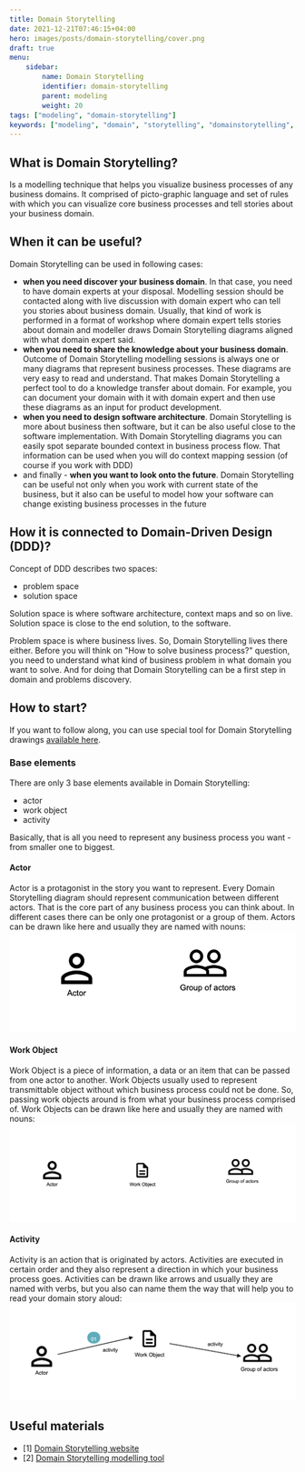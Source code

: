 ```yaml
---
title: Domain Storytelling
date: 2021-12-21T07:46:15+04:00
hero: images/posts/domain-storytelling/cover.png
draft: true
menu:
    sidebar:
        name: Domain Storytelling
        identifier: domain-storytelling
        parent: modeling
        weight: 20
tags: ["modeling", "domain-storytelling"]
keywords: ["modeling", "domain", "storytelling", "domainstorytelling", "software", "softwarearchitecture", "architecture", "ddd"]
---
```


## What is Domain Storytelling?
Is a modelling technique that helps you visualize business processes of any business domains.
It comprised of picto-graphic language and set of rules with which you can visualize core business processes and 
tell stories about your business domain.

## When it can be useful?
Domain Storytelling can be used in following cases:
* **when you need discover your business domain**. In that case, you need to have domain experts at your disposal. Modelling session should be contacted along with live discussion with domain expert who can tell you stories about business domain. Usually, that kind of work is performed in a format of workshop where domain expert tells stories about domain and modeller draws Domain Storytelling diagrams aligned with what domain expert said.
* **when you need to share the knowledge about your business domain**. Outcome of Domain Storytelling modelling sessions is always one or many diagrams that represent business processes. These diagrams are very easy to read and understand. That makes Domain Storytelling a perfect tool to do a knowledge transfer about domain. For example, you can document your domain with it with domain expert and then use these diagrams as an input for product development. 
* **when you need to design software architecture**. Domain Storytelling is more about business then software, but it can be also useful close to the software implementation. With Domain Storytelling diagrams you can easily spot separate bounded context in business process flow. That information can be used when you will do context mapping session (of course if you work with DDD)
* and finally - **when you want to look onto the future**. Domain Storytelling can be useful not only when you work with current state of the business, but it also can be useful to model how your software can change existing business processes in the future

## How it is connected to Domain-Driven Design (DDD)?
Concept of DDD describes two spaces:
* problem space
* solution space

Solution space is where software architecture, context maps and so on live. Solution space is close to the end solution, to the software.

Problem space is where business lives. So, Domain Storytelling lives there either. Before you will think on "How to solve business process?" question, you need to
understand what kind of business problem in what domain you want to solve. And for doing that Domain Storytelling can be a first step in domain and problems discovery.

## How to start?
If you want to follow along, you can use special tool for Domain Storytelling drawings [available here](https://www.wps.de/modeler/).

### Base elements
There are only 3 base elements available in Domain Storytelling:
* actor
* work object
* activity

Basically, that is all you need to represent any business process you want - from smaller one to biggest.

#### Actor
Actor is a protagonist in the story you want to represent. Every Domain Storytelling diagram should represent communication between different actors. That is the core part of any business process you can think about.
In different cases there can be only one protagonist or a group of them.
Actors can be drawn like here and usually they are named with nouns:
![actor-image](/images/domain-storytelling/1.png)

#### Work Object
Work Object is a piece of information, a data or an item that can be passed from one actor to another. Work Objects
usually used to represent transmittable object without which business process could not be done. So, passing work objects around is from what your business process comprised of.
Work Objects can be drawn like here and usually they are named with nouns:
![work-object-image](/images/domain-storytelling/2.png)

#### Activity
Activity is an action that is originated by actors. Activities are executed in certain order and they also represent a direction in which
your business process goes. 
Activities can be drawn like arrows and usually they are named with verbs, but you also can name them the way that will help you to read your domain story aloud:
![activity-image](/images/domain-storytelling/3.png)

## Useful materials
* [1] [Domain Storytelling website](https://domainstorytelling.org/)
* [2] [Domain Storytelling modelling tool](https://www.wps.de/modeler/)